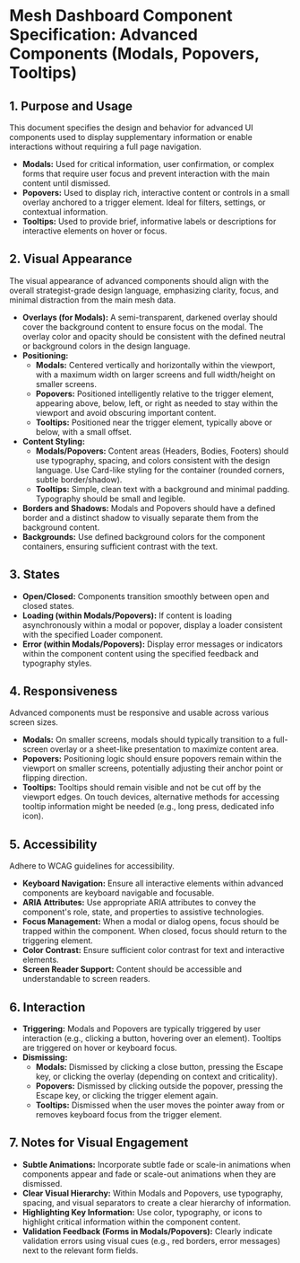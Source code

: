 # Mesh Dashboard Component Specification: Advanced Components (Modals, Popovers, Tooltips)

## 1. Purpose and Usage

This document specifies the design and behavior for advanced UI components used to display supplementary information or enable interactions without requiring a full page navigation.

- **Modals:** Used for critical information, user confirmation, or complex forms that require user focus and prevent interaction with the main content until dismissed.
- **Popovers:** Used to display rich, interactive content or controls in a small overlay anchored to a trigger element. Ideal for filters, settings, or contextual information.
- **Tooltips:** Used to provide brief, informative labels or descriptions for interactive elements on hover or focus.

## 2. Visual Appearance

The visual appearance of advanced components should align with the overall strategist-grade design language, emphasizing clarity, focus, and minimal distraction from the main mesh data.

- **Overlays (for Modals):** A semi-transparent, darkened overlay should cover the background content to ensure focus on the modal. The overlay color and opacity should be consistent with the defined neutral or background colors in the design language.
- **Positioning:**
    - **Modals:** Centered vertically and horizontally within the viewport, with a maximum width on larger screens and full width/height on smaller screens.
    - **Popovers:** Positioned intelligently relative to the trigger element, appearing above, below, left, or right as needed to stay within the viewport and avoid obscuring important content.
    - **Tooltips:** Positioned near the trigger element, typically above or below, with a small offset.
- **Content Styling:**
    - **Modals/Popovers:** Content areas (Headers, Bodies, Footers) should use typography, spacing, and colors consistent with the design language. Use Card-like styling for the container (rounded corners, subtle border/shadow).
    - **Tooltips:** Simple, clean text with a background and minimal padding. Typography should be small and legible.
- **Borders and Shadows:** Modals and Popovers should have a defined border and a distinct shadow to visually separate them from the background content.
- **Backgrounds:** Use defined background colors for the component containers, ensuring sufficient contrast with the text.

## 3. States

- **Open/Closed:** Components transition smoothly between open and closed states.
- **Loading (within Modals/Popovers):** If content is loading asynchronously within a modal or popover, display a loader consistent with the specified Loader component.
- **Error (within Modals/Popovers):** Display error messages or indicators within the component content using the specified feedback and typography styles.

## 4. Responsiveness

Advanced components must be responsive and usable across various screen sizes.

- **Modals:** On smaller screens, modals should typically transition to a full-screen overlay or a sheet-like presentation to maximize content area.
- **Popovers:** Positioning logic should ensure popovers remain within the viewport on smaller screens, potentially adjusting their anchor point or flipping direction.
- **Tooltips:** Tooltips should remain visible and not be cut off by the viewport edges. On touch devices, alternative methods for accessing tooltip information might be needed (e.g., long press, dedicated info icon).

## 5. Accessibility

Adhere to WCAG guidelines for accessibility.

- **Keyboard Navigation:** Ensure all interactive elements within advanced components are keyboard navigable and focusable.
- **ARIA Attributes:** Use appropriate ARIA attributes to convey the component's role, state, and properties to assistive technologies.
- **Focus Management:** When a modal or dialog opens, focus should be trapped within the component. When closed, focus should return to the triggering element.
- **Color Contrast:** Ensure sufficient color contrast for text and interactive elements.
- **Screen Reader Support:** Content should be accessible and understandable to screen readers.

## 6. Interaction

- **Triggering:** Modals and Popovers are typically triggered by user interaction (e.g., clicking a button, hovering over an element). Tooltips are triggered on hover or keyboard focus.
- **Dismissing:**
    - **Modals:** Dismissed by clicking a close button, pressing the Escape key, or clicking the overlay (depending on context and criticality).
    - **Popovers:** Dismissed by clicking outside the popover, pressing the Escape key, or clicking the trigger element again.
    - **Tooltips:** Dismissed when the user moves the pointer away from or removes keyboard focus from the trigger element.

## 7. Notes for Visual Engagement

- **Subtle Animations:** Incorporate subtle fade or scale-in animations when components appear and fade or scale-out animations when they are dismissed.
- **Clear Visual Hierarchy:** Within Modals and Popovers, use typography, spacing, and visual separators to create a clear hierarchy of information.
- **Highlighting Key Information:** Use color, typography, or icons to highlight critical information within the component content.
- **Validation Feedback (Forms in Modals/Popovers):** Clearly indicate validation errors using visual cues (e.g., red borders, error messages) next to the relevant form fields.